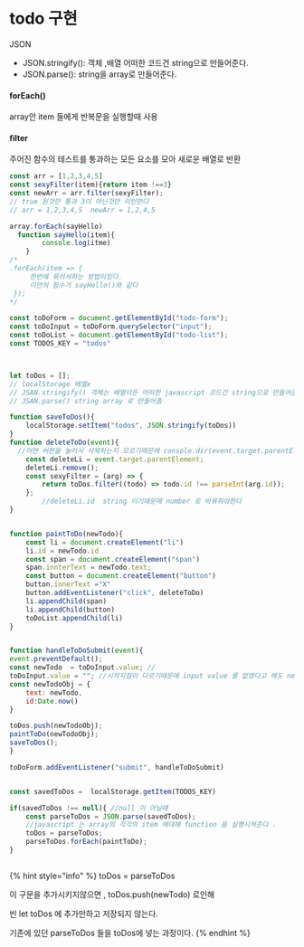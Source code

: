 # todo 구현

JSON

* JSON.stringify\(\): 객체 ,배열 어떠한 코드건 string으로 만들어준다.
* JSON.parse\(\): string을 array로 만들어준다.

#### forEach\(\)

array안 item 들에게 반복문을 실행할때 사용

#### filter

주어진 함수의 테스트를 통과하는 모든 요소를 모아 새로운 배열로 반환

```javascript
const arr = [1,2,3,4,5]
const sexyFilter(item){return item !==3}
const newArr = arr.filter(sexyFilter);
// true 된것만 통과 3이 아닌것만 리턴한다
// arr = 1,2,3,4,5  newArr = 1,2,4,5 

```

```javascript
array.forEach(sayHello)
  function sayHello(item){
        console.log(itme)
    }
/*
.forEach(item => {
     한번에 묶어서하는 방법이있다.
     이안의 함수가 sayHello()와 같다
 });
*/
```

```javascript
const toDoForm = document.getElementById("todo-form");
const toDoInput = toDoForm.querySelector("input");
const toDoList = document.getElementById("todo-list");
const TODOS_KEY = "todos"



let toDos = [];
// localStorage 배열x
// JSAN.stringify() 객체는 배열이든 어떠한 javascript 코드건 string으로 만들어준다
// JSAN.parse() string array 로 만들어좀

function saveToDos(){
    localStorage.setItem("todos", JSON.stringify(toDos))
}
function deleteToDo(event){
  //어떤 버튼을 눌러서 삭제하는지 모르기때문에 console.dir(event.target.parentElement) 를하면각각의 타겟을 찾을수있다. 
    const deleteLi = event.target.parentElement;
    deleteLi.remove();
    const sexyFilter = (arg) => {
        return toDos.filter((todo) => todo.id !== parseInt(arg.id));
    };
        //deleteLi.id  string 이기때문에 number 로 바꿔줘야한다
}


function paintToDo(newTodo){
    const li = document.createElement("li")
    li.id = newTodo.id
    const span = document.createElement("span")
    span.innterText = newTodo.text;
    const button = document.createElement("button")
    button.innerText ="X"
    button.addEventListener("click", deleteToDo)
    li.appendChild(span)
    li.appendChild(button)
    toDoList.appendChild(li)
}


function handleToDoSubmit(event){
event.preventDefault();
const newTodo  = toDoInput.value; // 
toDoInput.value = ""; //시작지점이 다르기때문에 input value 를 없앴다고 해도 newTodo 값이 바뀌지않는다
const newTodoObj = {
    text: newTodo,
    id:Date.now()
}

toDos.push(newTodoObj);
paintToDo(newTodoObj);
saveToDos(); 
}

toDoForm.addEventListener("submit", handleToDoSubmit)


const savedToDos =  localStorage.getItem(TODOS_KEY)

if(savedToDos !== null){ //null 이 아닐때
    const parseToDos = JSON.parse(savedToDos); 
    //javascript 는 array의 각각의 item 에대해 function 을 실행시켜준다 .
    toDos = parseToDos;
    parseToDos.forEach(paintToDo);
}
 


```

{% hint style="info" %}
toDos = parseToDos 

이 구문을 추가시키지않으면 ,  toDos.push\(newTodo\) 로인해  

빈 let toDos 에 추가만하고 저장되지 않는다. 

기존에 있던 parseToDos 들을 toDos에 넣는 과정이다.
{% endhint %}

####  



